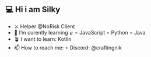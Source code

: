 ## 💻 Hi i am Silky 

- ⚔️ Helper @NoRisk Client
- 🌱 I’m curently learning ↙️
      ∘ JavaScript
      ∘ Python
      ∘ Java
- 🪴 I want to learn: Kotlin 
- 📫 How to reach me:
      ∘ Discord: @craftingnik
      

  
   


